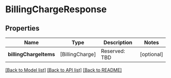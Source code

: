 # BillingChargeResponse

## Properties
Name | Type | Description | Notes
------------ | ------------- | ------------- | -------------
**billingChargeItems** | [BillingCharge] | Reserved: TBD | [optional] 

[[Back to Model list]](../README.md#documentation-for-models) [[Back to API list]](../README.md#documentation-for-api-endpoints) [[Back to README]](../README.md)


